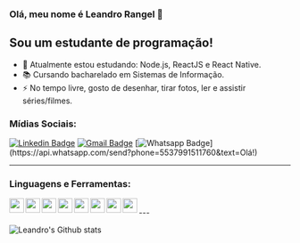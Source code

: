 ### Olá, meu nome é Leandro Rangel :wave:


## Sou um estudante de programação!

- :seedling: Atualmente estou estudando: Node.js, ReactJS e React Native.
- :books: Cursando bacharelado em Sistemas de Informação.
- :zap: No tempo livre, gosto de desenhar, tirar fotos, ler e assistir séries/filmes.

### Mídias Sociais:

[![Linkedin Badge](https://img.shields.io/badge/-LinkedIn-blue?style=flat-square&logo=Linkedin&logoColor=white&link=https://www.linkedin.com/in/leandrorangel94/)](https://www.linkedin.com/in/leandrorangel94/)
[![Gmail Badge](https://img.shields.io/badge/-Gmail-c14438?style=flat-square&logo=Gmail&logoColor=white&link=mailto:leandrorangel94.lr@gmail.com)](mailto:leandrorangel94.lr@gmail.com)
[![Whatsapp Badge](https://img.shields.io/badge/-Whatsapp-4CA143?style=flat-square&labelColor=4CA143&logo=whatsapp&logoColor=white&link=https://api.whatsapp.com/send?phone=5537991511760&text=Olá!)](https://api.whatsapp.com/send?phone=5537991511760&text=Olá!)

---

### Linguagens e Ferramentas:

<img align="left" src="https://user-images.githubusercontent.com/39461509/89698057-8c42da00-d8f5-11ea-955b-db81654ce668.png" width="26" />
<img align="left" src="https://user-images.githubusercontent.com/39461509/89698053-8b11ad00-d8f5-11ea-954f-09efc1c0d515.png"  width="26"/>
<img align="left" src="https://user-images.githubusercontent.com/39461509/89698059-8c42da00-d8f5-11ea-9866-9a23fdd5b701.png"  width="26"/>
<img align="left" src="https://user-images.githubusercontent.com/39461509/89698063-8d740700-d8f5-11ea-8f72-2d473449fa94.png"  width="26"/>
<img align="left" src="https://user-images.githubusercontent.com/39461509/89698062-8d740700-d8f5-11ea-9274-9d7ad6e04366.png"  width="26"/>
<img align="left" src="https://user-images.githubusercontent.com/39461509/89698060-8cdb7080-d8f5-11ea-990f-51739ceb68a7.png"  width="26"/>
<img align="left" src="https://user-images.githubusercontent.com/39461509/89698061-8cdb7080-d8f5-11ea-8e76-e5ebad21c6b1.png"  width="26"/>
<img align="left" src="https://user-images.githubusercontent.com/39461509/89698056-8baa4380-d8f5-11ea-85c5-966985ef61e0.png"  width="26"/>

<br />
---

<img
align="left"
alt="Leandro's Github stats"
src="https://github-readme-stats.vercel.app/api?username=leandrorangel94&
show_icons=true&hide_border=true" />

